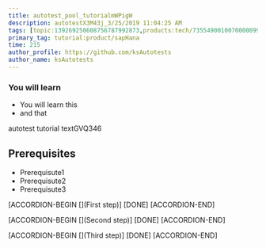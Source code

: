 ```yaml
---
title: autotest_pool_tutorialmWPigW
description: autotestX3M43j_3/25/2019 11:04:25 AM
tags: [topic:139269250608756787992873,products:tech/73554900100700000996,tutorial:experience/advanced]
primary_tag: tutorial:product/sapHana
time: 215
author_profile: https://github.com/ksAutotests
author_name: ksAutotests
---
```

### You will learn
- You will learn this
- and that

autotest tutorial textGVQ346

## Prerequisites
- Prerequisute1
- Prerequisute2
- Prerequisute3

[ACCORDION-BEGIN [](First step)]
[DONE]
[ACCORDION-END]

[ACCORDION-BEGIN [](Second step)]
[DONE]
[ACCORDION-END]

[ACCORDION-BEGIN [](Third step)]
[DONE]
[ACCORDION-END]


